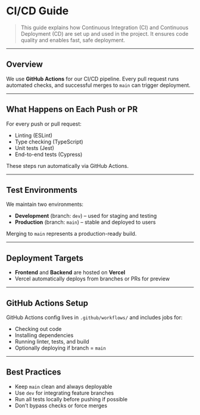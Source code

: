 # CI/CD Guide

> This guide explains how Continuous Integration (CI) and Continuous Deployment (CD) are set up and used in the project. It ensures code quality and enables fast, safe deployment.

---

## Overview

We use **GitHub Actions** for our CI/CD pipeline. Every pull request runs automated checks, and successful merges to `main` can trigger deployment.

---

## What Happens on Each Push or PR

For every push or pull request:

- Linting (ESLint)
- Type checking (TypeScript)
- Unit tests (Jest)
- End-to-end tests (Cypress)

These steps run automatically via GitHub Actions.

---

## Test Environments

We maintain two environments:

- **Development** (branch: `dev`) – used for staging and testing
- **Production** (branch: `main`) – stable and deployed to users

Merging to `main` represents a production-ready build.

---

## Deployment Targets

- **Frontend** and **Backend** are hosted on **Vercel**
- Vercel automatically deploys from branches or PRs for preview

---

## GitHub Actions Setup

GitHub Actions config lives in `.github/workflows/` and includes jobs for:

- Checking out code
- Installing dependencies
- Running linter, tests, and build
- Optionally deploying if branch = `main`

---

## Best Practices

- Keep `main` clean and always deployable
- Use `dev` for integrating feature branches
- Run all tests locally before pushing if possible
- Don’t bypass checks or force merges
